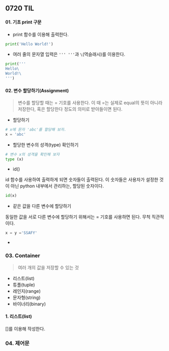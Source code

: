 ## 0720 TIL

#### 01. 기초 print 구문

- print 함수를 이용해 출력한다.

```python
print('Hello World!')
```

- 여러 줄의 문자열 입력은 `''' '''`과 `\`(역슬래시)를 이용한다.

```python
print('''
Hello\
World!\
''')
```

#### 02. 변수 할당하기(Assignment)

> 변수를 할당할 때는 = 기호를 사용한다. 이 때 =는 실제로 equal의 뜻이 아니라 저장한다, 혹은 할당한다 정도의 의미로 받아들이면 된다.

- 할당하기

```python
# x에 문자 'abc'를 할당해 보자.
x = 'abc'
```

- 할당한 변수의 성격(type) 확인하기

```python
# 변수 x의 성격을 확인해 보자
type (x)
```

- id()

id 함수를 사용하여 출력하게 되면 숫자들이 출력된다. 이 숫자들은 사용자가 설정한 것이 아닌 python 내부에서 관리하는, 할당된 숫자이다.

```python
id(x)
```

- 같은 값을 다른 변수에 할당하기

동일한 값을 서로 다른 변수에 할당하기 위해서는 = 기호를 사용하면 된다. 무척 직관적이다.

```python
x = y ='SSAFY'
```

- 

### 03. Container

> 여러 개의 값을 저장할 수 있는 것

- 리스트(list)
- 튜플(tuple)
- 레인지(range)
- 문자형(string)
- 바이너리(binary)

#### 1. 리스트(list)

[]를 이용해 작성한다.











### 04. 제어문

